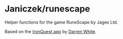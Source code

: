 # Janiczek/runescape

Helper functions for the game RuneScape by Jagex Ltd.

Based on the [IronQuest app](https://github.com/darrenswhite/ironquest) by [Darren White](https://github.com/darrenswhite).
